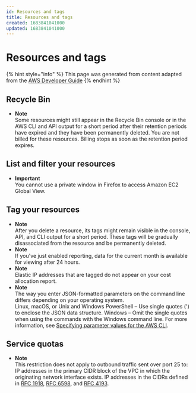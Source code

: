 ```yaml
---
id: Resources and tags
title: Resources and tags
created: 1683841041000
updated: 1683841041000
---
```

# Resources and tags
{% hint style="info" %}
This page was generated from content adapted from the [AWS Developer Guide](https://github.com/awsdocs/amazon-ec2-user-guide.git)
{% endhint %}
## Recycle Bin

- **Note**  
Some resources might still appear in the Recycle Bin console or in the AWS CLI and API output for a short period after their retention periods have expired and they have been permanently deleted\. You are not billed for these resources\. Billing stops as soon as the retention period expires\.


## List and filter your resources

- **Important**  
You cannot use a private window in Firefox to access Amazon EC2 Global View\.


## Tag your resources

- **Note**  
After you delete a resource, its tags might remain visible in the console, API, and CLI output for a short period\. These tags will be gradually disassociated from the resource and be permanently deleted\.
- **Note**  
If you've just enabled reporting, data for the current month is available for viewing after 24 hours\.
- **Note**  
Elastic IP addresses that are tagged do not appear on your cost allocation report\.
- **Note**  
The way you enter JSON\-formatted parameters on the command line differs depending on your operating system\.  
Linux, macOS, or Unix and Windows PowerShell – Use single quotes \('\) to enclose the JSON data structure\.
Windows – Omit the single quotes when using the commands with the Windows command line\.
For more information, see [Specifying parameter values for the AWS CLI](https://docs.aws.amazon.com/cli/latest/userguide/cli-using-param.html)\.


## Service quotas

- **Note**  
This restriction does not apply to outbound traffic sent over port 25 to:  
IP addresses in the primary CIDR block of the VPC in which the originating network interface exists\.
IP addresses in the CIDRs defined in [ RFC 1918](https://datatracker.ietf.org/doc/html/rfc1918), [RFC 6598](https://datatracker.ietf.org/doc/html/rfc6598), and [ RFC 4193](https://datatracker.ietf.org/doc/html/rfc4193)\.

